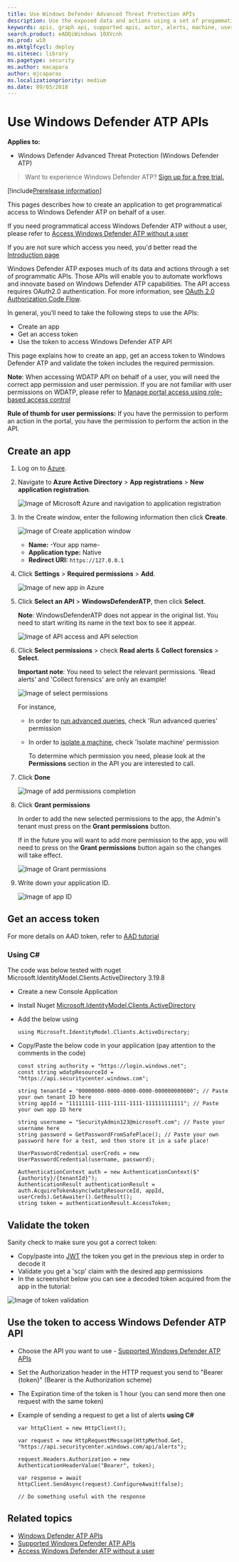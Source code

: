 ```yaml
---
title: Use Windows Defender Advanced Threat Protection APIs  
description: Use the exposed data and actions using a set of progammatic APIs that are part of the Microsoft Intelligence Security Graph.
keywords: apis, graph api, supported apis, actor, alerts, machine, user, domain, ip, file, advanced hunting, query
search.product: eADQiWindows 10XVcnh
ms.prod: w10
ms.mktglfcycl: deploy
ms.sitesec: library
ms.pagetype: security
ms.author: macapara
author: mjcaparas
ms.localizationpriority: medium
ms.date: 09/03/2018
---
```


# Use Windows Defender ATP APIs

**Applies to:**
- Windows Defender Advanced Threat Protection (Windows Defender ATP)


>Want to experience Windows Defender ATP? [Sign up for a free trial.](https://www.microsoft.com/en-us/WindowsForBusiness/windows-atp?ocid=docs-wdatp-exposedapis-abovefoldlink) 


[!include[Prerelease information](prerelease.md)]


This pages describes how to create an application to get programmatical access to Windows Defender ATP on behalf of a user.

If you need programmatical access Windows Defender ATP without a user, please refer to [Access Windows Defender ATP without a user](exposed-apis-create-app-webapp.md)

If you are not sure which access you need, you'd better read the [Introduction page](exposed-apis-intro.md)

Windows Defender ATP exposes much of its data and actions through a set of programmatic APIs. Those APIs will enable you to automate workflows and innovate based on Windows Defender ATP capabilities. The API access requires OAuth2.0 authentication. For more information, see [OAuth 2.0 Authorization Code Flow](https://docs.microsoft.com/en-us/azure/active-directory/develop/active-directory-v2-protocols-oauth-code).

In general, you’ll need to take the following steps to use the APIs:
- Create an app
- Get an access token
- Use the token to access Windows Defender ATP API

This page explains how to create an app, get an access token to Windows Defender ATP and validate the token includes the required permission.

**Note**: When accessing WDATP API on behalf of a user, you will need the correct app permission and user permission.
If you are not familiar with user permissions on WDATP, please refer to [Manage portal access using role-based access control](rbac-windows-defender-advanced-threat-protection.md)

**Rule of thumb for user permissions:** If you have the permission to perform an action in the portal, you have the permission to perform the action in the API. 

## Create an app

1.	Log on to [Azure](https://portal.azure.com).

2.	Navigate to **Azure Active Directory** > **App registrations** > **New application registration**. 

    ![Image of Microsoft Azure and navigation to application registration](images/atp-azure-new-app.png)

3.	In the Create window, enter the following information then click **Create**.

    ![Image of Create application window](images/nativeapp-create.png)

    - **Name:** -Your app name-
    - **Application type:** Native
    - **Redirect URI:** `https://127.0.0.1`


4.	Click **Settings** > **Required permissions** > **Add**.

    ![Image of new app in Azure](images/nativeapp-add-permission.png)

5.	Click **Select an API** > **WindowsDefenderATP**, then click **Select**.
	
	**Note**: WindowsDefenderATP does not appear in the original list. You need to start writing its name in the text box to see it appear.

    ![Image of API access and API selection](images/webapp-add-permission-2.png)

6. Click **Select permissions** > check **Read alerts** & **Collect forensics** > **Select**.
	
	**Important note**: You need to select the relevant permissions. 'Read alerts' and 'Collect forensics' are only an example!

    ![Image of select permissions](images/nativeapp-select-permissions.png)

	For instance,

    - In order to [run advanced queries](run-advanced-query-api.md), check 'Run advanced queries' permission
    - In order to [isolate a machine](isolate-machine-windows-defender-advanced-threat-protection-new.md), check 'Isolate machine' permission

       To determine which permission you need, please look at the **Permissions** section in the API you are interested to call.


7. Click **Done**

    ![Image of add permissions completion](images/nativeapp-add-permissions-end.png)

8. Click **Grant permissions**

	In order to add the new selected permissions to the app, the Admin's tenant must press on the **Grant permissions** button.

	If in the future you will want to add more permission to the app, you will need to press on the **Grant permissions** button again so the changes will take effect.

	![Image of Grant permissions](images/webapp-grant-permissions.png)

9. Write down your application ID.
    
	![Image of app ID](images/nativeapp-get-appid.png)


## Get an access token

For more details on AAD token, refer to [AAD tutorial](https://docs.microsoft.com/en-us/azure/active-directory/develop/active-directory-v2-protocols-oauth-client-creds)

### Using C#

The  code was below tested with nuget Microsoft.IdentityModel.Clients.ActiveDirectory 3.19.8

- Create a new Console Application
- Install Nuget [Microsoft.IdentityModel.Clients.ActiveDirectory](https://www.nuget.org/packages/Microsoft.IdentityModel.Clients.ActiveDirectory/)
- Add the below using

	```
	using Microsoft.IdentityModel.Clients.ActiveDirectory;
	```

- Copy/Paste the below code in your application (pay attention to the comments in the code)

	```
	const string authority = "https://login.windows.net";
	const string wdatpResourceId = "https://api.securitycenter.windows.com";

	string tenantId = "00000000-0000-0000-0000-000000000000"; // Paste your own tenant ID here
	string appId = "11111111-1111-1111-1111-111111111111"; // Paste your own app ID here

	string username = "SecurityAdmin123@microsoft.com"; // Paste your username here
	string password = GetPasswordFromSafePlace(); // Paste your own password here for a test, and then store it in a safe place! 

	UserPasswordCredential userCreds = new UserPasswordCredential(username, password);

	AuthenticationContext auth = new AuthenticationContext($"{authority}/{tenantId}");
	AuthenticationResult authenticationResult = auth.AcquireTokenAsync(wdatpResourceId, appId, userCreds).GetAwaiter().GetResult();
	string token = authenticationResult.AccessToken;
	```

## Validate the token

Sanity check to make sure you got a correct token:
- Copy/paste into [JWT](https://jwt.ms) the token you get in the previous step in order to decode it
- Validate you get a 'scp' claim with the desired app permissions
- In the screenshot below you can see a decoded token acquired from the app in the tutorial:

![Image of token validation](images/nativeapp-decoded-token.png)

## Use the token to access Windows Defender ATP API

- Choose the API you want to use - [Supported Windows Defender ATP APIs](exposed-apis-list.md)
- Set the Authorization header in the HTTP request you send to "Bearer {token}" (Bearer is the Authorization scheme)
- The Expiration time of the token is 1 hour (you can send more then one request with the same token)

- Example of sending a request to get a list of alerts **using C#** 
	```
	var httpClient = new HttpClient();

	var request = new HttpRequestMessage(HttpMethod.Get, "https://api.securitycenter.windows.com/api/alerts");

	request.Headers.Authorization = new AuthenticationHeaderValue("Bearer", token);

	var response = await httpClient.SendAsync(request).ConfigureAwait(false);

	// Do something useful with the response
	```

## Related topics
- [Windows Defender ATP APIs](exposed-apis-intro.md)
- [Supported Windows Defender ATP APIs](exposed-apis-list.md)
- [Access Windows Defender ATP without a user](exposed-apis-create-app-webapp.md)